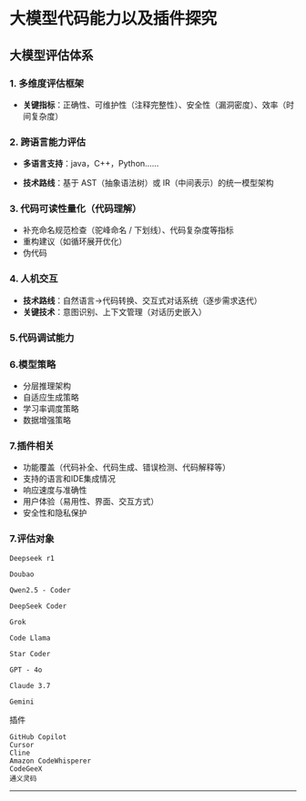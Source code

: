 # 大模型代码能力以及插件探究

## 大模型评估体系

### 1. 多维度评估框架

- **关键指标**：正确性、可维护性（注释完整性）、安全性（漏洞密度）、效率（时间复杂度）

### 2. 跨语言能力评估

* **多语言支持**：java，C++，Python……

- **技术路线**：基于 AST（抽象语法树）或 IR（中间表示）的统一模型架构

### 3. **代码可读性量化**（代码理解）

- 补充命名规范检查（驼峰命名 / 下划线）、代码复杂度等指标
- 重构建议（如循环展开优化）
- 伪代码

### 4. 人机交互

- **技术路线**：自然语言→代码转换、交互式对话系统（逐步需求迭代）
- **关键技术**：意图识别、上下文管理（对话历史嵌入）

### 5.**代码调试能力**

### 6.模型策略

* 分层推理架构
* 自适应生成策略
* 学习率调度策略
* 数据增强策略

### 7.插件相关

* 功能覆盖（代码补全、代码生成、错误检测、代码解释等）
* 支持的语言和IDE集成情况
* 响应速度与准确性
* 用户体验（易用性、界面、交互方式）
* 安全性和隐私保护

### 7.评估对象

```
Deepseek r1

Doubao

Qwen2.5 - Coder

DeepSeek Coder
```

```
Grok

Code Llama

Star Coder

GPT - 4o

Claude 3.7

Gemini
```

插件

```
GitHub Copilot
Cursor
Cline
Amazon CodeWhisperer
CodeGeeX
通义灵码
```



---

